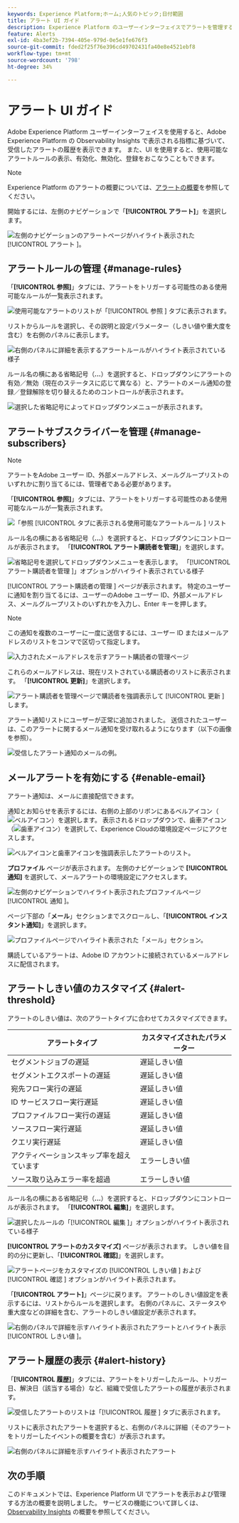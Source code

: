 ```yaml
---
keywords: Experience Platform;ホーム;人気のトピック;日付範囲
title: アラート UI ガイド
description: Experience Platform のユーザーインターフェイスでアラートを管理する方法を説明します。
feature: Alerts
exl-id: 4ba3ef2b-7394-405e-979d-0e5e1fe676f3
source-git-commit: fded2f25f76e396cd49702431fa40e8e4521ebf8
workflow-type: tm+mt
source-wordcount: '798'
ht-degree: 34%

---
```


# アラート UI ガイド

Adobe Experience Platform ユーザーインターフェイスを使用すると、Adobe Experience Platform の Observability Insights で表示される指標に基づいて、受信したアラートの履歴を表示できます。 また、UI を使用すると、使用可能なアラートルールの表示、有効化、無効化、登録をおこなうこともできます。

>[!NOTE]
>
>Experience Platform のアラートの概要については、[アラートの概要](./overview.md)を参照してください。

開始するには、左側のナビゲーションで「**[!UICONTROL アラート]**」を選択します。

![ 左側のナビゲーションのアラートページがハイライト表示された [!UICONTROL  アラート ]。](../images/alerts/ui/workspace.png)

## アラートルールの管理 {#manage-rules}

「**[!UICONTROL 参照]**」タブには、アラートをトリガーする可能性のある使用可能なルールが一覧表示されます。

![ 使用可能なアラートのリストが「[!UICONTROL  参照 ] タブに表示されます。](../images/alerts/ui/rules.png)

リストからルールを選択し、その説明と設定パラメーター（しきい値や重大度を含む）を右側のパネルに表示します。

![ 右側のパネルに詳細を表示するアラートルールがハイライト表示されている様子 ](../images/alerts/ui/rule-details.png)

ルール名の横にある省略記号（**...**）を選択すると、ドロップダウンにアラートの有効／無効（現在のステータスに応じて異なる）と、アラートのメール通知の登録／登録解除を切り替えるためのコントロールが表示されます。

![ 選択した省略記号によってドロップダウンメニューが表示されます。](../images/alerts/ui/disable-subscribe.png)

## アラートサブスクライバーを管理 {#manage-subscribers}

>[!NOTE]
>
> アラートをAdobe ユーザー ID、外部メールアドレス、メールグループリストのいずれかに割り当てるには、管理者である必要があります。

「**[!UICONTROL 参照]**」タブには、アラートをトリガーする可能性のある使用可能なルールが一覧表示されます。

![ 「参照 [!UICONTROL  タブに表示される使用可能なアラートルール ] リスト ](../images/alerts/ui/rules.png)

ルール名の横にある省略記号（**...**）を選択すると、ドロップダウンにコントロールが表示されます。 「**[!UICONTROL アラート購読者を管理]**」を選択します。

![ 省略記号を選択してドロップダウンメニューを表示します。 「[!UICONTROL  アラート購読者を管理 ]」オプションがハイライト表示されている様子 ](../images/alerts/ui/manage-alert-subscribers.png)

[!UICONTROL  アラート購読者の管理 ] ページが表示されます。 特定のユーザーに通知を割り当てるには、ユーザーのAdobe ユーザー ID、外部メールアドレス、メールグループリストのいずれかを入力し、Enter キーを押します。

>[!NOTE]
>
>この通知を複数のユーザーに一度に送信するには、ユーザー ID またはメールアドレスのリストをコンマで区切って指定します。

![ 入力されたメールアドレスを示すアラート購読者の管理ページ ](../images/alerts/ui/manage-alert-add-email.png)

これらのメールアドレスは、現在リストされている購読者のリストに表示されます。 「**[!UICONTROL 更新]**」を選択します。

![ アラート購読者を管理ページで購読者を強調表示して [!UICONTROL  更新 ] します。](../images/alerts/ui/manage-alert-subscribers-added-email.png)

アラート通知リストにユーザーが正常に追加されました。 送信されたユーザーは、このアラートに関するメール通知を受け取れるようになります（以下の画像を参照）。

![ 受信したアラート通知のメールの例。](../images/alerts/ui/manage-alert-subscribers-email.png)

## メールアラートを有効にする {#enable-email}

アラート通知は、メールに直接配信できます。

通知とお知らせを表示するには、右側の上部のリボンにあるベルアイコン（![ ベルアイコン ](/help/images/icons/bell.png)）を選択します。 表示されるドロップダウンで、歯車アイコン（![ 歯車アイコン ](/help/images/icons/settings.png)）を選択して、Experience Cloudの環境設定ページにアクセスします。

![ ベルアイコンと歯車アイコンを強調表示したアラートのリスト。](../images/alerts/ui/edit-preferences.png)

**プロファイル** ページが表示されます。 左側のナビゲーションで **[!UICONTROL 通知]** を選択して、メールアラートの環境設定にアクセスします。

![ 左側のナビゲーションでハイライト表示されたプロファイルページ [!UICONTROL  通知 ]。](../images/alerts/ui/profile.png)

ページ下部の「**メール**」セクションまでスクロールし、「**[!UICONTROL インスタント通知]**」を選択します。

![ プロファイルページでハイライト表示された「メール」セクション。](../images/alerts/ui/notifications.png)

購読しているアラートは、Adobe ID アカウントに接続されているメールアドレスに配信されます。

## アラートしきい値のカスタマイズ {#alert-threshold}

アラートのしきい値は、次のアラートタイプに合わせてカスタマイズできます。

| アラートタイプ | カスタマイズされたパラメーター |
|---|---|
| セグメントジョブの遅延 | 遅延しきい値 |
| セグメントエクスポートの遅延 | 遅延しきい値 |
| 宛先フロー実行の遅延 | 遅延しきい値 |
| ID サービスフロー実行遅延 | 遅延しきい値 |
| プロファイルフロー実行の遅延 | 遅延しきい値 |
| ソースフロー実行遅延 | 遅延しきい値 |
| クエリ実行遅延 | 遅延しきい値 |
| アクティベーションスキップ率を超えています | エラーしきい値 |
| ソース取り込みエラー率を超過 | エラーしきい値 |

ルール名の横にある省略記号（**...**）を選択すると、ドロップダウンにコントロールが表示されます。 「**[!UICONTROL 編集]**」を選択します。

![ 選択したルールの「[!UICONTROL  編集 ]」オプションがハイライト表示されている様子 ](../images/alerts/ui/threshold-edit.png)

**[!UICONTROL アラートのカスタマイズ]** ページが表示されます。 しきい値を目的の分に更新し、「**[!UICONTROL 確認]**」を選択します。

![ アラートページをカスタマイズの [!UICONTROL  しきい値 ] および [!UICONTROL  確認 ] オプションがハイライト表示されます。](../images/alerts/ui/threshold-update.png)

「**[!UICONTROL アラート]**」ページに戻ります。 アラートのしきい値設定を表示するには、リストからルールを選択します。 右側のパネルに、ステータスや重大度などの詳細を含む、アラートのしきい値設定が表示されます。

![ 右側のパネルで詳細を示すハイライト表示されたアラートとハイライト表示 [!UICONTROL  しきい値 ]。](../images/alerts/ui/threshold-view.png)

## アラート履歴の表示 {#alert-history}

「**[!UICONTROL 履歴]**」タブには、アラートをトリガーしたルール、トリガー日、解決日（該当する場合）など、組織で受信したアラートの履歴が表示されます。

![ 受信したアラートのリストは「[!UICONTROL  履歴 ] タブに表示されます。](../images/alerts/ui/history.png)

リストに表示されたアラートを選択すると、右側のパネルに詳細（そのアラートをトリガーしたイベントの概要を含む）が表示されます。

![ 右側のパネルに詳細を示すハイライト表示されたアラート ](../images/alerts/ui/history-details.png)

## 次の手順

このドキュメントでは、Experience Platform UI でアラートを表示および管理する方法の概要を説明しました。 サービスの機能について詳しくは、[Observability Insights](../home.md) の概要を参照してください。
